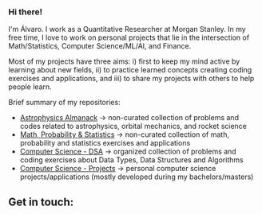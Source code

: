 ### Hi there!

I'm Álvaro. I work as a Quantitative Researcher at Morgan Stanley. In my free time, I love to work on personal projects that lie in the intersection of Math/Statistics, Computer Science/ML/AI, and Finance.

Most of my projects have three aims: i) first to keep my mind active by learning about new fields, ii) to practice learned concepts creating coding exercises and applications, and iii) to share my projects with others to help people learn.

Brief summary of my repositories:
- [Astrophysics Almanack](https://github.com/alvarosf07/astrophysics-almanack) -> non-curated collection of problems and codes related to astrophysics, orbital mechanics, and rocket science
- [Math, Probability & Statistics]([https://github.com/alvarosf07/](https://github.com/alvarosf07/math-probability-statistics-almanack)) -> non-curated collection of math, probability and statistics exercises and applications
- [Computer Science - DSA](https://github.com/alvarosf07/computer-science-DSA) -> organized collection of problems and coding exercises about Data Types, Data Structures and Algorithms
- [Computer Science - Projects](https://github.com/alvarosf07/computer-science-projects) -> personal computer science projects/applications (mostly developed during my bachelors/masters)



Get in touch: 
- 


<!--
**alvarosf07/alvarosf07** is a ✨ _special_ ✨ repository because its `README.md` (this file) appears on your GitHub profile.

Here are some ideas to get you started:

- 🔭 I’m currently working on ...
- 🌱 I’m currently learning ...
- 👯 I’m looking to collaborate on ...
- 🤔 I’m looking for help with ...
- 💬 Ask me about ...
- 📫 How to reach me: ...
- 😄 Pronouns: ...
- ⚡ Fun fact: ...
-->
